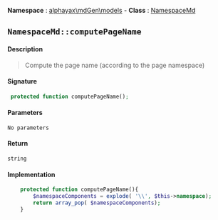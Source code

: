 **Namespace**  : [alphayax\mdGen\models](../__NAMESPACE__.md) -
**Class** : [NamespaceMd](__CLASS__.md)

## `NamespaceMd::computePageName`

#### Description

> Compute the page name (according to the page namespace)

#### Signature

```php
 protected function computePageName();
```

#### Parameters

    No parameters

#### Return

    string 

#### Implementation

```php
    protected function computePageName(){
        $namespaceComponents = explode( '\\', $this->namespace);
        return array_pop( $namespaceComponents);
    }

```
